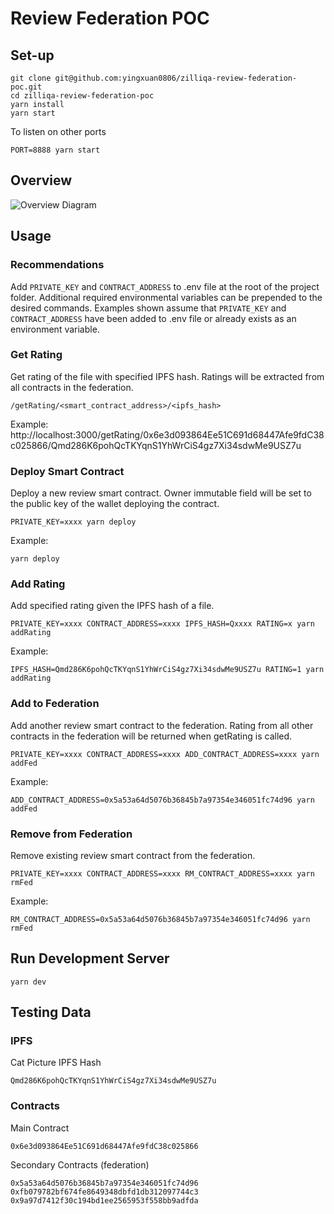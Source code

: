 # Review Federation POC

## Set-up
```
git clone git@github.com:yingxuan0806/zilliqa-review-federation-poc.git
cd zilliqa-review-federation-poc
yarn install
yarn start
```

To listen on other ports
```
PORT=8888 yarn start
```

## Overview
![Overview Diagram](./overview.svg)
## Usage
### Recommendations
Add `PRIVATE_KEY` and `CONTRACT_ADDRESS` to .env file at the root of the project folder. Additional required environmental variables can be prepended to the desired commands. Examples shown assume that `PRIVATE_KEY` and `CONTRACT_ADDRESS` have been added to .env file or already exists as an environment variable.
### Get Rating
Get rating of the file with specified IPFS hash. Ratings will be extracted from all contracts in the federation.
```
/getRating/<smart_contract_address>/<ipfs_hash>
```
Example: http://localhost:3000/getRating/0x6e3d093864Ee51C691d68447Afe9fdC38c025866/Qmd286K6pohQcTKYqnS1YhWrCiS4gz7Xi34sdwMe9USZ7u

### Deploy Smart Contract
Deploy a new review smart contract. Owner immutable field will be set to the public key of the wallet deploying the contract.
```
PRIVATE_KEY=xxxx yarn deploy
```
Example: 
```
yarn deploy
```
### Add Rating
Add specified rating given the IPFS hash of a file.
```
PRIVATE_KEY=xxxx CONTRACT_ADDRESS=xxxx IPFS_HASH=Qxxxx RATING=x yarn addRating
```
Example: 
```
IPFS_HASH=Qmd286K6pohQcTKYqnS1YhWrCiS4gz7Xi34sdwMe9USZ7u RATING=1 yarn addRating
```

### Add to Federation
Add another review smart contract to the federation. Rating from all other contracts in the federation will be returned when getRating is called.
```
PRIVATE_KEY=xxxx CONTRACT_ADDRESS=xxxx ADD_CONTRACT_ADDRESS=xxxx yarn addFed
```
Example:
```
ADD_CONTRACT_ADDRESS=0x5a53a64d5076b36845b7a97354e346051fc74d96 yarn addFed
```

### Remove from Federation
Remove existing review smart contract from the federation.
```
PRIVATE_KEY=xxxx CONTRACT_ADDRESS=xxxx RM_CONTRACT_ADDRESS=xxxx yarn rmFed
```
Example:
```
RM_CONTRACT_ADDRESS=0x5a53a64d5076b36845b7a97354e346051fc74d96 yarn rmFed
```

## Run Development Server
```
yarn dev
```

## Testing Data
### IPFS
Cat Picture IPFS Hash
```
Qmd286K6pohQcTKYqnS1YhWrCiS4gz7Xi34sdwMe9USZ7u
```

### Contracts
Main Contract
```
0x6e3d093864Ee51C691d68447Afe9fdC38c025866
```

Secondary Contracts (federation)
```
0x5a53a64d5076b36845b7a97354e346051fc74d96
0xfb079782bf674fe8649348dbfd1db312097744c3
0x9a97d7412f30c194bd1ee2565953f558bb9adfda
```
